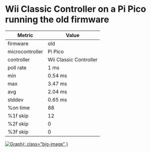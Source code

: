 # Wii Classic Controller on a Pi Pico running the old firmware

| Metric          | Value                  |
| --------------- | ---------------------- |
| firmware        | old                    |
| microcontroller | Pi Pico                |
| controller      | Wii Classic Controller |
| poll rate       | 1 ms                    |
| min             | 0.54 ms                   |
| max             | 3.47 ms                   |
| avg             | 2.04 ms                   |
| stddev          | 0.65 ms                   |
| %on time        | 88                     |
| %1f skip        | 12                     |
| %2f skip        | 0                      |
| %3f skip        | 0                      |

[![Graph](../../assets/images/results/ardwiino_classic_n.png){: class="big-image" }](../../assets/images/results/ardwiino_classic_n.png)
